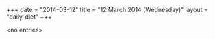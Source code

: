 +++
date = "2014-03-12"
title = "12 March 2014 (Wednesday)"
layout = "daily-diet"
+++

<p>&lt;no entries&gt;</p>